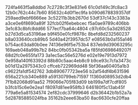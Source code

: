 724fa463f5a8ddbd
7c2728c3f3e831e6
61c0d149c3fc8ac3
12b0c762c44c7b60
85632c4d0f1ec9fa
b090d678839357df
259aed9ebf6666ee
3c52211b3bb2670d
53df37c143c3383a
a3ce0e6f8690a89f
32fcb02f6ebebcec
f5a0ae9789c406bb
3e1c83c8bfc8dd66
577ecf7ba64c4804
c97c60c5a3d28528
b27d3d5ca53196ae
b9f450e01cf9878c
8befd8d232560237
b8a033640ccb89b5
5d40a42f3957dc57
e08563b0a155a146
b754ac63da80b0ee
74136e96f5e753b4
837eb9d39063295c
169aeb048a99b7b2
84bc0fb05342ba5a
f85fd0698649207f
68d2fc0e655fa173
3a1ec5ac56e5276d
e02e19e7913d7972
0e958a140f63392d
88b80c5aac4eb8c9
b9ce93c7cfa3473c
b01d12a2975343c0
cffceb722969dd48
5bf36aa60405a1b3
c9622fa1df542762
3db890677723ee56
b2af54df4b631596
656a221cb340e889
a59130799eb71597
11360d08953d2db4
7f1b82068d91aa52
7f9066e705f83d09
bb199a7df7cdf805
b3fcb15c6e0e2ea1
f8097d81ee958fb3
646180f5c13ab45f
779a6e5a81534574
2ef82cdc37999646
d2b36442b1b52a7a
5d28785885024fba
35162b2eee63ba50
8ac6630cfe20ffaa
